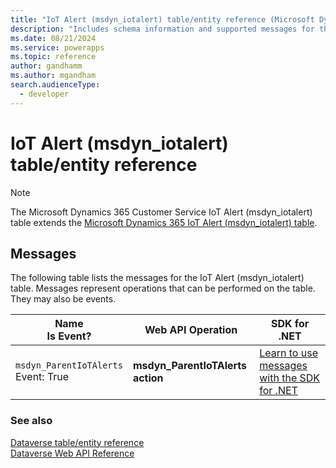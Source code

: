 ```yaml
---
title: "IoT Alert (msdyn_iotalert) table/entity reference (Microsoft Dynamics 365 Customer Service)"
description: "Includes schema information and supported messages for the IoT Alert (msdyn_iotalert) table/entity with Microsoft Dynamics 365 Customer Service."
ms.date: 08/21/2024
ms.service: powerapps
ms.topic: reference
author: gandhamm
ms.author: mgandham
search.audienceType: 
  - developer
---
```


# IoT Alert (msdyn_iotalert) table/entity reference



> [!NOTE]
> The Microsoft Dynamics 365 Customer Service IoT Alert (msdyn_iotalert) table extends the [Microsoft Dynamics 365 IoT Alert (msdyn_iotalert) table](/dynamics365/developer/entities/msdyn_iotalert).


## Messages

The following table lists the messages for the IoT Alert (msdyn_iotalert) table.
Messages represent operations that can be performed on the table. They may also be events.

| Name <br />Is Event? |Web API Operation |SDK for .NET |
| ---- | ----- |----- |
| `msdyn_ParentIoTAlerts`<br />Event: True |**msdyn_ParentIoTAlerts action** |[Learn to use messages with the SDK for .NET](/power-apps/developer/data-platform/org-service/use-messages)|





### See also

[Dataverse table/entity reference](../about-entity-reference.md)  
[Dataverse Web API Reference](/power-apps/developer/data-platform/webapi/reference/about)   

